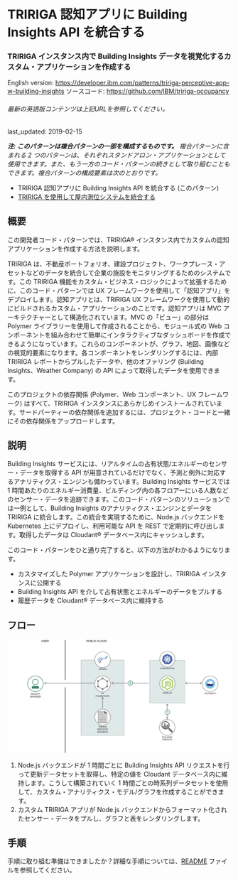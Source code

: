 # TRIRIGA 認知アプリに Building Insights API を統合する

### TRIRIGA インスタンス内で Building Insights データを視覚化するカスタム・アプリケーションを作成する

English version: https://developer.ibm.com/patterns/tririga-perceptive-app-w-building-insights
  ソースコード: https://github.com/IBM/tririga-occupancy

###### 最新の英語版コンテンツは上記URLを参照してください。
last_updated: 2019-02-15

 
_**注: このパターンは複合パターンの一部を構成するものです。** 複合パターンに含まれる 2 つのパターンは、それぞれスタンドアロン・アプリケーションとして使用できます。また、もう一方のコード・パターンの続きとして取り組むこともできます。複合パターンの構成要素は次のとおりです。_

* TRIRIGA 認知アプリに Building Insights API を統合する (このパターン)
* [TRIRIGA を使用して屋内測位システムを統合する](https://developer.ibm.com/jp/patterns/indoor-positioning-mobile-app-iot-platform-tririga-building-insights)

## 概要

この開発者コード・パターンでは、TRIRIGA&reg; インスタンス内でカスタムの認知アプリケーションを作成する方法を説明します。

TRIRIGA は、不動産ポートフォリオ、建設プロジェクト、ワークプレース・アセットなどのデータを統合して企業の施設をモニタリングするためのシステムです。この TRIRIGA 機能をカスタム・ビジネス・ロジックによって拡張するために、このコード・パターンでは UX フレームワークを使用して「認知アプリ」をデプロイします。認知アプリとは、TRIRIGA UX フレームワークを使用して動的にビルドされるカスタム・アプリケーションのことです。認知アプリは MVC アーキテクチャーとして構造化されています。MVC の「ビュー」の部分は Polymer ライブラリーを使用して作成されることから、モジュール式の Web コンポーネントを組み合わせて簡単にインタラクティブなダッシュボードを作成できるようになっています。これらのコンポーネントが、グラフ、地図、画像などの視覚的要素になります。各コンポーネントをレンダリングするには、内部 TRIRIGA レポートからプルしたデータや、他のオファリング (Building Insights、Weather Company) の API によって取得したデータを使用できます。

このプロジェクトの依存関係 (Polymer、Web コンポーネント、UX フレームワーク) はすべて、TRIRIGA インスタンスにあらかじめインストールされています。サードパーティーの依存関係を追加するには、プロジェクト・コードと一緒にその依存関係をアップロードします。

## 説明

Building Insights サービスには、リアルタイムの占有状態/エネルギーのセンサー・データを取得する API が用意されているだけでなく、予測と例外に対応するアナリティクス・エンジンも備わっています。Building Insights サービスでは 1 時間あたりのエネルギー消費量、ビルディング内の各フロアーにいる人数などのセンサー・データを追跡できます。このコード・パターンのソリューションでは一例として、Building Insights のアナリティクス・エンジンとデータを TRIRIGA に統合します。この統合を実現するために、Node.js バックエンドを Kubernetes 上にデプロイし、利用可能な API を REST で定期的に呼び出します。取得したデータは Cloudant&reg; データベース内にキャッシュします。

このコード・パターンをひと通り完了すると、以下の方法がわかるようになります。

* カスタマイズした Polymer アプリケーションを設計し、TRIRIGA インスタンスに公開する
* Building Insights API を介して占有状態とエネルギーのデータをプルする
* 履歴データを Cloudant&reg; データベース内に維持する

## フロー

![フロー](./images/arch.png)

1. Node.js バックエンドが 1 時間ごとに Building Insights API リクエストを行って更新データセットを取得し、特定の値を Cloudant データベース内に維持します。こうして構築されていく 1 時間ごとの時系列データセットを使用して、カスタム・アナリティクス・モデル/グラフを作成することができます。
2. カスタム TRIRIGA アプリが Node.js バックエンドからフォーマット化されたセンサー・データをプルし、グラフと表をレンダリングします。

## 手順

手順に取り組む準備はできましたか？詳細な手順については、[README](https://github.com/IBM/tririga-occupancy/blob/master/README.md) ファイルを参照してください。
